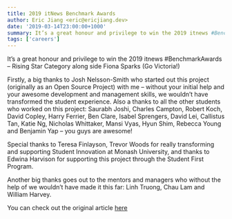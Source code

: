 ```yaml
---
title: 2019 itNews Benchmark Awards
author: Eric Jiang <eric@ericjiang.dev>
date: '2019-03-14T23:00:00+1000'
summary: It’s a great honour and privilege to win the 2019 itnews #BenchmarkAwards – Rising Star Category along side Fiona Sparks (Go Victoria!)
tags: ['careers']
---
```


It’s a great honour and privilege to win the 2019 itnews #BenchmarkAwards – Rising Star Category along side Fiona Sparks (Go Victoria!)

Firstly, a big thanks to Josh Nelsson-Smith who started out this project (originally as an Open Source Project) with me – without your initial help and your awesome development and management skills, we wouldn’t have transformed the student experience. Also a thanks to all the other students who worked on this project: Saurabh Joshi, Charles Campton, Robert Koch, David Copley, Harry Ferrier, Ben Clare, Isabel Sprengers, David Lei, Callistus Tan, Katie Ng, Nicholas Whittaker, Mansi Vyas, Hyun Shim, Rebecca Young and Benjamin Yap – you guys are awesome!

Special thanks to Teresa Finlayson, Trevor Woods for really transforming and supporting Student Innovation at Monash University, and thanks to Edwina Harvison for supporting this project through the Student First Program.

Another big thanks goes out to the mentors and managers who without the help of we wouldn’t have made it this far: Linh Truong, Chau Lam and William Harvey.

You can check out the original article [here](https://www.itnews.com.au/news/seeing-stars---sparks-and-jiang-share-top-spot-for-rising-talent-520254)
